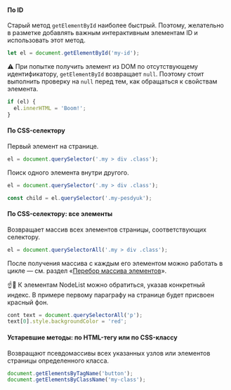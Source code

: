 #### По ID

Старый метод `getElementById` наиболее быстрый. Поэтому, желательно в разметке добавлять важным интерактивным элементам ID и использовать этот метод.

```javascript
let el = document.getElementById('my-id');
```

⚠️ При попытке получить элемент из DOM по отсутствующему идентификатору, `getElementById` возвращает `null`. Поэтому стоит выполнить проверку на `null` перед тем, как обращаться к свойствам элемента.

```javascript
if (el) {
  el.innerHTML = 'Boom!';
}
```

#### По CSS-селектору

Первый элемент на странице.

```javascript
el = document.querySelector('.my > div .class');
```

Поиск одного элемента внутри другого.

```javascript
el = document.querySelector('.my > div .class');

const child = el.querySelector('.my-pesdyuk');
```

#### По CSS-селектору: все элементы

Возвращает массив всех элементов страницы, соответствующих селектору.

```javascript
el = document.querySelectorAll('.my > div .class');
```

После получения массива с каждым его элементом можно работать в цикле — см. раздел «[Перебор массива элементов](#topic-loop-nodelist)».

☝️🧐 К элементам NodeList можно обратиться, указав конкретный индекс. В примере первому параграфу на странице будет присвоен красный фон.

```javascript
cont text = document.querySelectorAll('p');
text[0].style.backgroundColor = 'red';
```

#### Устаревшие методы: по HTML-тегу или по CSS-классу

Возвращают псевдомассивы всех указанных узлов или элементов страницы определенного класса.

```javascript
document.getElementsByTagName('button');
document.getElementsByClassName('my-class');
```
